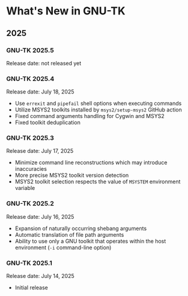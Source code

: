 # What's New in GNU-TK

## 2025

### GNU-TK 2025.5

Release date: not released yet

### GNU-TK 2025.4

Release date: July 18, 2025

- Use `errexit` and `pipefail` shell options when executing commands
- Utilize MSYS2 toolkits installed by `msys2/setup-msys2` GitHub action
- Fixed command arguments handling for Cygwin and MSYS2
- Fixed toolkit deduplication

### GNU-TK 2025.3

Release date: July 17, 2025

- Minimize command line reconstructions which may introduce inaccuracies
- More precise MSYS2 toolkit version detection
- MSYS2 toolkit selection respects the value of `MSYSTEM` environment variable

### GNU-TK 2025.2

Release date: July 16, 2025

- Expansion of naturally occurring shebang arguments
- Automatic translation of file path arguments
- Ability to use only a GNU toolkit that operates within the host environment (`-i` command-line option)

### GNU-TK 2025.1

Release date: July 14, 2025

- Initial release
